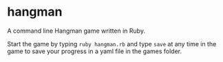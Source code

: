 hangman
=======

A command line Hangman game written in Ruby.

Start the game by typing `ruby hangman.rb` and type `save` at any time in the game to save your progress in a yaml file in the games folder.
